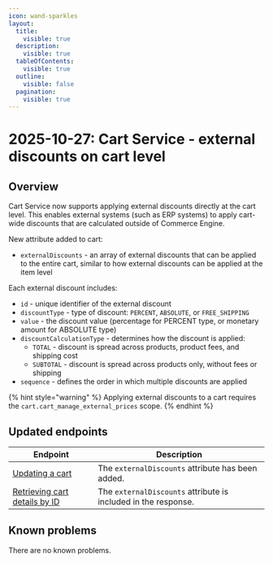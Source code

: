 ```yaml
---
icon: wand-sparkles
layout:
  title:
    visible: true
  description:
    visible: true
  tableOfContents:
    visible: true
  outline:
    visible: false
  pagination:
    visible: true
---
```


# 2025-10-27: Cart Service - external discounts on cart level

## Overview

Cart Service now supports applying external discounts directly at the cart level. This enables external systems (such as ERP systems) to apply cart-wide discounts that are calculated outside of Commerce Engine.

New attribute added to cart:

* `externalDiscounts` - an array of external discounts that can be applied to the entire cart, similar to how external discounts can be applied at the item level

Each external discount includes:

* `id` - unique identifier of the external discount
* `discountType` - type of discount: `PERCENT`, `ABSOLUTE`, or `FREE_SHIPPING`
* `value` - the discount value (percentage for PERCENT type, or monetary amount for ABSOLUTE type)
* `discountCalculationType` - determines how the discount is applied:
  * `TOTAL` - discount is spread across products, product fees, and shipping cost
  * `SUBTOTAL` - discount is spread across products only, without fees or shipping
* `sequence` - defines the order in which multiple discounts are applied

{% hint style="warning" %}
Applying external discounts to a cart requires the `cart.cart_manage_external_prices` scope.
{% endhint %}

## Updated endpoints

| Endpoint                                                                                                                                                                   | Description                                                            |
|----------------------------------------------------------------------------------------------------------------------------------------------------------------------------|------------------------------------------------------------------------|
| [Updating a cart](https://developer.emporix.io/api-references/api-guides/checkout/cart/api-reference/carts#put-cart-tenant-carts-cartid)                    | The `externalDiscounts` attribute has been added.  |
| [Retrieving cart details by ID](https://developer.emporix.io/api-references/api-guides/checkout/cart/api-reference/carts#get-cart-tenant-carts-cartid)                      | The `externalDiscounts` attribute is included in the response.  |

## Known problems

There are no known problems.

